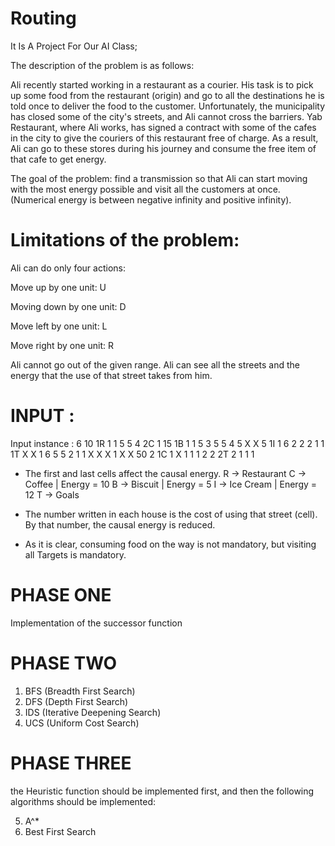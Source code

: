 # Routing
It Is A Project For Our AI Class;



The description of the problem is as follows: 

Ali recently started working in a restaurant as a courier.
His task is to pick up some food from the restaurant (origin) and go to all the destinations he is told once to deliver the food to the customer.
Unfortunately, the municipality has closed some of the city's streets, and Ali cannot cross the barriers.
Yab Restaurant, where Ali works, has signed a contract with some of the cafes in the city to give the couriers of this restaurant free of charge. As a result, Ali can go to these stores during his journey and consume the free item of that cafe to get energy.



The goal of the problem: find a transmission so that Ali can start moving with the most energy possible and visit all the customers at once. (Numerical energy is between negative infinity and positive infinity).



# Limitations of the problem:


Ali can do only four actions:

Move up by one unit: U

Moving down by one unit: D

Move left by one unit: L

Move right by one unit: R


Ali cannot go out of the given range.
Ali can see all the streets and the energy that the use of that street takes from him.

# INPUT : 
Input instance :
6 10
1R 1 1 5 5 4 2C 1 15 1B
1 1 5 3 5 5 4 5 X X
5 1I 1 6 2 2 2 1 1 1T
X X 1 6 5 5 2 1 1 X
X X 1 X X 50 2 1C 1 X
1 1 1 2 2 2T 2 1 1 1

* The first and last cells affect the causal energy.
R -> Restaurant
C -> Coffee | Energy = 10
B -> Biscuit | Energy = 5
I -> Ice Cream | Energy = 12
T -> Goals

* The number written in each house is the cost of using that street (cell). By that number, the causal energy is reduced.
* As it is clear, consuming food on the way is not mandatory, but visiting all Targets is mandatory.
# PHASE ONE 
Implementation of the successor function

# PHASE TWO
1. BFS (Breadth First Search)
2. DFS (Depth First Search)
3. IDS (Iterative Deepening Search)
4. UCS (Uniform Cost Search)

# PHASE THREE
the Heuristic function should be implemented first, and then the following algorithms should be implemented:

5. A^*
6. Best First Search
